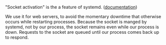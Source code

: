 "Socket activation" is the a feature of systemd. ([documentation])

We use it for web servers, to avoid the momentary downtime that otherwise occurs
while restarting processes. Because the socket is manged by systemd, not by our
process, the socket remains even while our process is down. Requests to the
socket are queued until our process comes back up to respond.

  [documentation]: https://www.freedesktop.org/software/systemd/man/sd_listen_fds_with_names.html
